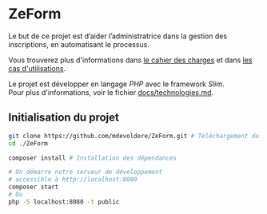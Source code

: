 # ZeForm

Le but de ce projet est d’aider l’administratrice dans la gestion des inscriptions, en automatisant le processus.

Vous trouverez plus d'informations dans [le cahier des charges](docs/cahier_charge.md) et dans [les cas d'utilisations](docs/cas_utilisation.md).

Le projet est développer en langage *PHP* avec le framework *Slim*.  
Pour plus d'informations, voir le fichier [docs/technologies.md](docs/technologies.md).

## Initialisation du projet
```bash
git clone https://github.com/mdevoldere/ZeForm.git # Téléchargement du projet
cd ./ZeForm

composer install # Installation des dépendances

# On démarre notre serveur de développement
# accessible à http://localhost:8080
composer start
# Ou
php -S localhost:8080 -t public
```
